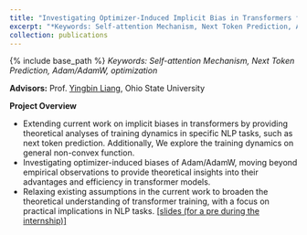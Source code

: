 ```yaml
---
title: "Investigating Optimizer-Induced Implicit Bias in Transformers for NLP Tasks"
excerpt: "*Keywords: Self-attention Mechanism, Next Token Prediction, Adam/AdamW, optimization*<br/><img src='/images/IMG_3105.png' width='450'>"
collection: publications
---
```

{% include base_path %}
*Keywords: Self-attention Mechanism, Next Token Prediction, Adam/AdamW, optimization*

**Advisors:** Prof. [Yingbin Liang](https://sites.google.com/view/yingbinliang/home), Ohio State University

**Project Overview**

- Extending current work on implicit biases in transformers by providing theoretical analyses of training dynamics in specific NLP tasks, such as next token prediction. Additionally, We explore the training dynamics on general non-convex function.
- Investigating optimizer-induced biases of Adam/AdamW, moving beyond empirical observations to provide theoretical insights into their advantages and efficiency in transformer models.
- Relaxing existing assumptions in the current work to broaden the theoretical understanding of transformer training, with a focus on practical implications in NLP tasks.
[[slides (for a pre during the internship)]](/files/r1.pdf)
